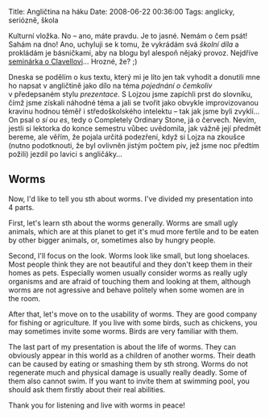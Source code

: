 Title: Angličtina na háku
Date: 2008-06-22 00:36:00
Tags: anglicky, seriózně, škola

Kulturní vložka. No – ano, máte pravdu. Je to jasné. Nemám o čem psát! Sahám na dno! Ano, uchyluji se k tomu, že vykrádám svá *školní díla* a prokládám je básničkami, aby na blogu byl alespoň nějaký provoz. Nejdříve [seminárka o Clavellovi](http://honzajavorek.cz/blog/sogun)… Hrozné, že? ;)

Dneska se podělím o kus textu, který mi je líto jen tak vyhodit a donutili mne ho napsat v angličtině jako dílo na téma *pojednání o čemkoliv* v předepsaném stylu *prezentace*. S Lojzou jsme zapíchli prst do slovníku, čímž jsme získali náhodné téma a jali se tvořit jako obvykle improvizovanou kravinu hodnou téměř i středoškolského intelektu – tak jak jsme byli zvyklí… On psal o *sí ou es*, tedy o Completely Ordinary Stone, já o červech. Nevím, jestli si lektorka do konce semestru vůbec uvědomila, jak vážně její předmět bereme, ale věřím, že pojala určitá podezření, když si Lojza na zkoušce (nutno podotknouti, že byl ovlivněn jistým počtem piv, jež jsme noc předtím požili) jezdil po lavici s angličáky…

## Worms

Now, I'd like to tell you sth about worms. I've divided my presentation into 4 parts.

First, let's learn sth about the worms generally. Worms are small ugly animals, which are at this planet to get it's mud more fertile and to be eaten by other bigger animals, or, sometimes also by hungry people.

Second, I'll focus on the look. Worms look like small, but long shoelaces. Most people think they are not beautiful and they don't keep them in their homes as pets. Especially women usually consider worms as really ugly organisms and are afraid of touching them and looking at them, although worms are not agressive and behave politely when some women are in the room.

After that, let's move on to the usability of worms. They are good company for fishing or agriculture. If you live with some birds, such as chickens, you may sometimes invite some worms. Birds are very familiar with them.

The last part of my presentation is about the life of worms. They can obviously appear in this world as a children of another worms. Their death can be caused by eating or smashing them by sth strong. Worms do not regenerate much and physical damage is usually really deadly. Some of them also cannot swim. If you want to invite them at swimming pool, you should ask them firstly about their real abilities.

Thank you for listening and live with worms in peace!